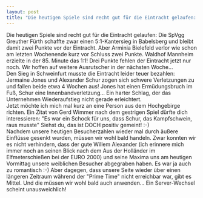 ```yaml
---
layout: post
title: "Die heutigen Spiele sind recht gut für die Eintracht gelaufen: Die SpVgg Greuther Fürth schaffte zwar einen 5:1-Kantersieg in Babelsberg und bleibt damit zwei Punkte vor der Eintracht."
---
```


Die heutigen Spiele sind recht gut für die Eintracht gelaufen: Die SpVgg Greuther Fürth schaffte zwar einen 5:1-Kantersieg in Babelsberg und bleibt damit zwei Punkte vor der Eintracht. Aber Arminia Bielefeld verlor wie schon am letzten Wochenende kurz vor Schluss zwei Punkte. Waldhof Mannheim erzielte in der 85. Minute das 1:1! Drei Punkte fehlen der Eintracht jetzt nur noch. Wir hoffen auf weitere Ausrutscher in der nächsten Woche...  
Den Sieg in Schweinfurt musste die Eintracht leider teuer bezahlen: Jermaine Jones und Alexander Schur zogen sich schwere Verletzungen zu und fallen beide etwa 4 Wochen aus! Jones hat einen Ermüdungsbruch im Fuß, Schur eine Innenbandverletzung... Ein harter Schlag, der das Unternehmen Wiederaufstieg nicht gerade erleichtert.  
Jetzt möchte ich mich mal kurz an eine Person aus dem Hochgebirge richten. Ein Zitat von Gerd Wimmer nach dem gestrigen Spiel dürfte dich interessieren: "Es war ein Schock für uns, dass Schur, das Kampfschwein, raus musste" Siehst du, das ist DOCH positiv gemeint! :-)  
Nachdem unsere heutigen Besucherzahlen wieder mal durch äußere Einflüsse gesenkt wurden, müssen wir wohl bald handeln. Zwar konnten wir es nicht verhindern, dass der gute Willem Alexander (ich erinnere mich immer noch an seinen Blick nach dem Aus der Holländer im Elfmeterschießen bei der EURO 2000) und seine Maxima uns am heutigen Vormittag unsere weiblichen Besucher abgegraben haben. Es war ja auch zu romantisch :-) Aber dagegen, dass unsere Seite wieder über einen längeren Zeitraum während der "Prime Time" nicht erreichbar war, gibt es Mittel. Und die müssen wir wohl bald auch anwenden... Ein Server-Wechsel scheint unausweichlich!
